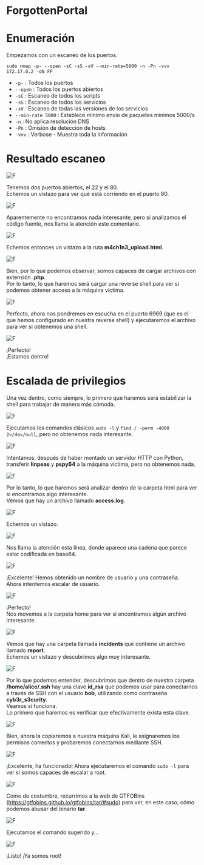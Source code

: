 # ForgottenPortal

# Enumeración

Empezamos con un escaneo de los puertos.

`sudo nmap -p- --open -sC -sS -sV --min-rate=5000 -n -Pn -vvv 172.17.0.2 -oN FP`  

- `-p-` : Todos los puertos
- `--open` : Todos los puertos abiertos
- `-sC` : Escaneo de todos los scripts
- `-sS` : Escaneo de todos los servicios
- `-sV` : Escaneo de todas las versiones de los servicios
- `--min-rate 5000` : Establece mínimo envío de paquetes mínimos 5000/s
- `-n` : No aplica resolución DNS
- `-Pn` : Omisión de detección de hosts
- `-vvv` : Verbose - Muestra toda la información

# Resultado escaneo  

![F](https://github.com/giustiand/DockerLabs-Writeups/blob/main/Medio/images/ForgottenPortal/FP_1.jpg)     

Tenemos dos puertos abiertos, el 22 y el 80.  
Echemos un vistazo para ver qué está corriendo en el puerto 80.  

![F](https://github.com/giustiand/DockerLabs-Writeups/blob/main/Medio/images/ForgottenPortal/FP_2.jpg)    

Aparentemente no encontramos nada interesante, pero si analizamos el código fuente, nos llama la atención este comentario.  

![F](https://github.com/giustiand/DockerLabs-Writeups/blob/main/Medio/images/ForgottenPortal/FP_3.jpg)    

Echemos entonces un vistazo a la ruta **m4ch1n3_upload.html**.  

![F](https://github.com/giustiand/DockerLabs-Writeups/blob/main/Medio/images/ForgottenPortal/FP_4.jpg)   

Bien, por lo que podemos observar, somos capaces de cargar archivos con extensión **.php**.  
Por lo tanto, lo que haremos será cargar una reverse shell para ver si podemos obtener acceso a la máquina víctima.  

![F](https://github.com/giustiand/DockerLabs-Writeups/blob/main/Medio/images/ForgottenPortal/FP_5.jpg)   

Perfecto, ahora nos pondremos en escucha en el puerto 6969 (que es el que hemos configurado en nuestra reverse shell) y ejecutaremos el archivo para ver si obtenemos una shell.  

![F](https://github.com/giustiand/DockerLabs-Writeups/blob/main/Medio/images/ForgottenPortal/FP_6.jpg)  

¡Perfecto!  
¡Estamos dentro!  

# Escalada de privilegios  

Una vez dentro, como siempre, lo primero que haremos será estabilizar la shell para trabajar de manera más cómoda.  

![F](https://github.com/giustiand/DockerLabs-Writeups/blob/main/Medio/images/ForgottenPortal/FP_7.jpg)   

Ejecutamos los comandos clásicos `sudo -l` y `find / -perm -4000 2>/dev/null`, pero no obtenemos nada interesante.  

![F](https://github.com/giustiand/DockerLabs-Writeups/blob/main/Medio/images/ForgottenPortal/FP_8.jpg)   

Intentamos, después de haber montado un servidor HTTP con Python, transferir **linpeas** y **pspy64** a la máquina víctima, pero no obtenemos nada.  

![F](https://github.com/giustiand/DockerLabs-Writeups/blob/main/Medio/images/ForgottenPortal/FP_9.jpg)   

Por lo tanto, lo que haremos será analizar dentro de la carpeta html para ver si encontramos algo interesante.  
Vemos que hay un archivo llamado **access.log**.   

![F](https://github.com/giustiand/DockerLabs-Writeups/blob/main/Medio/images/ForgottenPortal/FP_10.jpg)  

Echemos un vistazo.  

![F](https://github.com/giustiand/DockerLabs-Writeups/blob/main/Medio/images/ForgottenPortal/FP_11.jpg)    

Nos llama la atención esta línea, donde aparece una cadena que parece estar codificada en base64.  

![F](https://github.com/giustiand/DockerLabs-Writeups/blob/main/Medio/images/ForgottenPortal/FP_12.jpg)  

¡Excelente! Hemos obtenido un nombre de usuario y una contraseña.  
Ahora intentemos escalar de usuario.  

![F](https://github.com/giustiand/DockerLabs-Writeups/blob/main/Medio/images/ForgottenPortal/FP_13.jpg)    

¡Perfecto!  
Nos movemos a la carpeta home para ver si encontramos algún archivo interesante.  

![F](https://github.com/giustiand/DockerLabs-Writeups/blob/main/Medio/images/ForgottenPortal/FP_14.jpg)    

Vemos que hay una carpeta llamada **incidents** que contiene un archivo llamado **report**.   
Echemos un vistazo y descubrimos algo muy interesante.  

![F](https://github.com/giustiand/DockerLabs-Writeups/blob/main/Medio/images/ForgottenPortal/FP_15.jpg)    

Por lo que podemos entender, descubrimos que dentro de nuestra carpeta **/home/alice/.ssh** hay una clave **id_rsa** que podemos usar para conectarnos a través de SSH con el usuario **bob**, utilizando como contraseña **cyb3r_s3curity**.   
Veamos si funciona.  
Lo primero que haremos es verificar que efectivamente exista esta clave.  

![F](https://github.com/giustiand/DockerLabs-Writeups/blob/main/Medio/images/ForgottenPortal/FP_16.jpg)     

Bien, ahora la copiaremos a nuestra máquina Kali, le asignaremos los permisos correctos y probaremos conectarnos mediante SSH.  

![F](https://github.com/giustiand/DockerLabs-Writeups/blob/main/Medio/images/ForgottenPortal/FP_17.jpg)       

¡Excelente, ha funcionado! Ahora ejecutaremos el comando `sudo -l` para ver si somos capaces de escalar a root.  

![F](https://github.com/giustiand/DockerLabs-Writeups/blob/main/Medio/images/ForgottenPortal/FP_18.jpg)   

Como de costumbre, recurrimos a la web de GTFOBins (https://gtfobins.github.io/gtfobins/tar/#sudo) para ver, en este caso, cómo podemos abusar del binario **tar**.  

![F](https://github.com/giustiand/DockerLabs-Writeups/blob/main/Medio/images/ForgottenPortal/FP_19.jpg)     

Ejecutamos el comando sugerido y...  

![F](https://github.com/giustiand/DockerLabs-Writeups/blob/main/Medio/images/ForgottenPortal/FP_20.jpg)     

¡Listo! 
¡Ya somos root!



